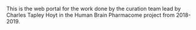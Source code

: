 This is the web portal for the work done by the curation team lead by
Charles Tapley Hoyt in the Human Brain Pharmacome project from
2018-2019.
